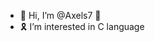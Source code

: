 - 👋 Hi, I’m @Axels7 🎴
- 🎗 I’m interested in C language

<!---
Axels7/Axels7 is a ✨ special ✨ repository because its `README.md` (this file) appears on your GitHub profile.
You can click the Preview link to take a look at your changes.
--->
